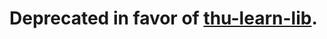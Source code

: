 Deprecated in favor of [thu-learn-lib](https://github.com/Harry-Chen/thu-learn-lib).
==========================
